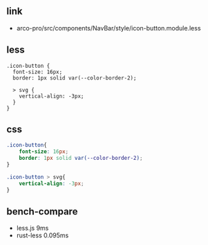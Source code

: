 
## link

* arco-pro/src/components/NavBar/style/icon-button.module.less

## less

```less
.icon-button {
  font-size: 16px;
  border: 1px solid var(--color-border-2);

  > svg {
    vertical-align: -3px;
  }
}
```



## css

```css
.icon-button{
    font-size: 16px;
    border: 1px solid var(--color-border-2);
}

.icon-button > svg{
    vertical-align: -3px;
}
```

## bench-compare

* less.js 9ms
* rust-less 0.095ms